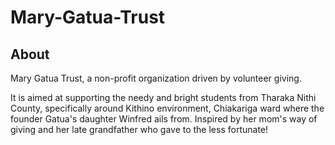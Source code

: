 # Mary-Gatua-Trust


## About
Mary Gatua Trust, a non-profit organization driven by volunteer giving.

It is aimed at supporting the needy and bright students from Tharaka Nithi County, specifically around Kithino environment, Chiakariga ward where the founder Gatua's daughter  Winfred ails from. Inspired by her mom's way of giving and her late grandfather who gave to the less fortunate!
